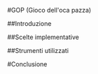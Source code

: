 #GOP (Gioco dell'oca pazza)

##Introduzione

##Scelte implementative

##Strumenti utilizzati

#Conclusione

